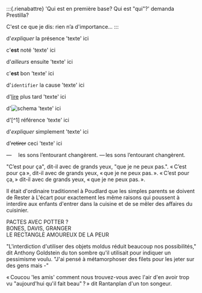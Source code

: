 :::{.rienabattre}
'Qui est en première base? Qui est "qui"?' demanda Prestilla?

C'est ce que je dis: rien n’a d'importance...
:::

d'*expliquer* la présence
'texte' ici

c'**est** noté
'texte' ici

d'_ailleurs_ ensuite
'texte' ici

c'__est__ bon
'texte' ici

d'`identifier` la cause
'texte' ici

d'[lire](#annexe) plus tard
'texte' ici

d'![schema](img.png)
'texte' ici

d'[^1] référence
'texte' ici

d'<em>expliquer</em> simplement
'texte' ici

d'~~retirer~~ ceci
'texte' ici

—       les sons l’entourant changèrent.
— les sons l’entourant changèrent.

"C’est pour ça", dit-il avec de grands yeux, "que je ne peux pas.".
« C’est pour ça », dit-il avec de grands yeux, « que je ne peux pas. ».
« C’est pour ça, » dit-il avec de grands yeux, « que je ne peux pas. ».

Il était d'ordinaire traditionnel à Poudlard que les simples parents se
doivent de Rester à L'écart pour exactement les même raisons qui
poussent à interdire aux enfants d'entrer dans la cuisine et de se mêler
des affaires du cuisinier.

PACTES AVEC POTTER ?  
BONES, DAVIS, GRANGER  
LE RECTANGLE AMOUREUX DE LA PEUR

"L'interdiction d'utiliser des objets moldus réduit beaucoup nos
possibilités," dit Anthony Goldstein du ton sombre qu'il utilisait pour
indiquer un pessimisme voulu. "J'ai pensé à métamorphoser des filets
pour les jeter sur des gens mais -"

« Coucou 'les amis' comment nous trouvez-vous avec l'air d'en avoir trop vu "aujourd'hui qu'il fait beau" ? » dit Rantanplan d'un ton songeur.


